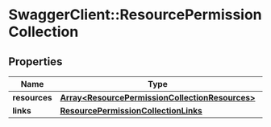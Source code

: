 # SwaggerClient::ResourcePermissionCollection

## Properties
Name | Type | Description | Notes
------------ | ------------- | ------------- | -------------
**resources** | [**Array&lt;ResourcePermissionCollectionResources&gt;**](ResourcePermissionCollectionResources.md) |  | 
**links** | [**ResourcePermissionCollectionLinks**](ResourcePermissionCollectionLinks.md) |  | 

